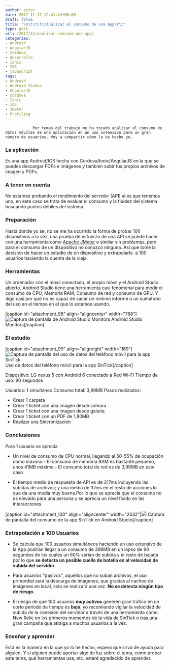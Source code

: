 ```yaml
---
author: aitor
date: 2017-11-12 12:41:43+00:00
draft: false
title: "\n\t\t\t\tAnalizar el consumo de una App\t\t"
type: post
url: /2017/11/analizar-consumo-una-app/
categories:
- Android
- AngularJS
- Cordova
- desarrollo
- Ionic
- IOS
- javascript
tags:
- Android
- Android Studio
- AngularJS
- cordova
- Ionic
- IOS
- Jmeter
- Profiling
---
```



				Por temas del trabajo me ha tocado analizar el consumo de datos móviles de una aplicación en un uso intensivo para un gran número de usuarios. Voy a compartir cómo lo he hecho yo.


### La aplicación


Es una app Android/IOS hecha con Cordova/Ionic/AngularJS en la que se puedes descargar PDFs e imágenes y también subir tus propios archivos de imagen y PDFs.


### A tener en cuenta


No estamos probando el rendimiento del servidor (API) si es que tenemos uno, en este caso se trata de evaluar el consumo y la fluidez del sistema buscando puntos débiles del sistema.


### Preparación


Hasta dónde yo se, no se me ha ocurrido la forma de probar 100 dispositivos a la vez, una prueba de esfuerzo de una API se puede hacer con una herramienta como [Apache JMeter](http://jmeter.apache.org/) o similar sin problemas, pero para el consumo de un dispositivo no conozco ninguna. Así que tomé la decisión de hacer un estudio de un dispositivo y extrapolarlo  a 100 usuarios haciendo la cuenta de la vieja.


### Herramientas


Un ordenador con el móvil conectado, el propio móvil y el Android Studio abierto.
Android Studio tiene una herramienta casi fenomenal para medir el consumo de CPU, Memoria RAM, Consumo de red y consumo de GPU. Y digo casi por que no es capaz de sacar un mínimo informe o un sumatorio del uso en el tiempo en el que lo estamos usando.

[caption id="attachment_98" align="aligncenter" width="788"]![Captura de pantalla de Android Studio Monitors](/android-estudio-monitor-1024x394.png)
Android Studio Monitors[/caption]


### El estudio


[caption id="attachment_99" align="alignright" width="169"]![Captura de pantalla del uso de datos del teléfono móvil para la app SinTick](Screenshot_20171112-125915-169x300.png)
Uso de datos del teléfono móvil para la app SinTick[/caption]

Dispositivo: LG nexus 5 con Android 6 conectado a Red Wi-Fi
Tiempo de uso: 90 segundos


Usuarios: 1 simultáneo
Consumo total: 3,99MB
Pasos realizados:
- Crear 1 carpeta
- Crear 1 ticket con una imagen desde cámara
- Crear 1 ticket con una imagen desde galería
- Crear 1 ticket con un PDF de 1,80MB
- Realizar una Sincronización







### Conclusiones


Para 1 usuario se aprecia
- Un nivel de consumo de CPU normal, llegando al 50-55% de ocupación como máximo.- El consumo de memoria RAM es bastante pequeño, unos 41MB máximo.- El consumo total de red es de 3,99MB en este caso

- El tiempo medio de respuesta de API es de 317ms incluyendo las subidas de archivos; y una media de 37ms en el resto de acciones lo que da una media muy buena.Por lo que se aprecia que el consumo no es elevado para una persona y se aprecia un nivel fluido en las interacciones



[caption id="attachment_100" align="aligncenter" width="2032"]![](/sintick-consumo-oem-2.png)
Captura de pantalla del consumo de la app SinTick en Android Studio[/caption]






### Extrapolación a 100 Usuarios


- Se calcula que 100 usuarios simultáneos haciendo un uso extensivo de la App podrían llegar a un consumo de 399MB en un lapso de 90 segundos de los cuales un 60% serían de subida y el resto de bajada por lo que **se detecta un posible cuello de botella en al velocidad de subida del servidor**.
- Para usuarios "pasivos", aquellos que no suban archivos, el uso primordial será la descarga de imágenes, que gracias al cacheo de imágenes en local, solo se realizará una vez. **No se detecta ningún tipo de riesgo.**



- El riesgo de que 100 usuarios **muy activos** generen gran tráfico en un corto período de tiempo es **bajo**, yo recomiendo vigilar la velocidad de subida de la conexión del servidor a través de una herramienta como New Relic en los primeros momentos de la vida de SinTick o tras una gran campaña que atraiga a muchos usuarios a la vez.







### Enseñar y aprender


Está es la manera en la que yo lo he hecho, espero que sirva de ayuda para alguien. Y si alguien puede aportar algo de luz sobre el tema, como probar este tema, qué herramientas usa, etc. estaré agradecido de aprender.


		
